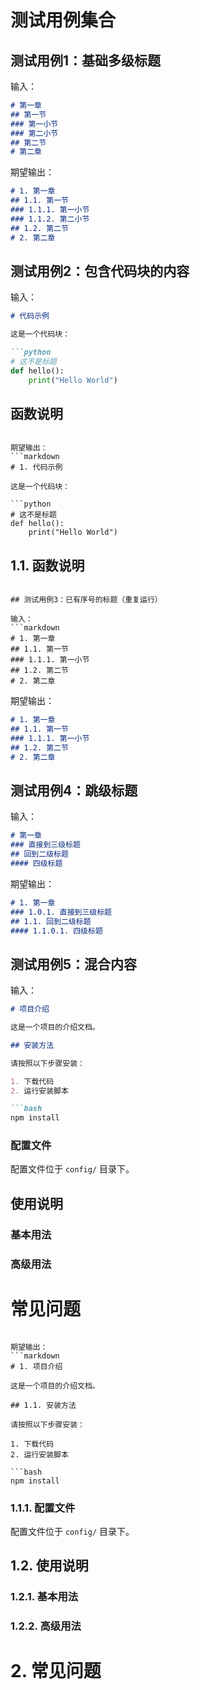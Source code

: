 # 测试用例集合

## 测试用例1：基础多级标题

输入：
```markdown
# 第一章
## 第一节
### 第一小节
### 第二小节
## 第二节
# 第二章
```

期望输出：
```markdown
# 1. 第一章
## 1.1. 第一节
### 1.1.1. 第一小节
### 1.1.2. 第二小节
## 1.2. 第二节
# 2. 第二章
```

## 测试用例2：包含代码块的内容

输入：
```markdown
# 代码示例

这是一个代码块：

```python
# 这不是标题
def hello():
    print("Hello World")
```

## 函数说明
```

期望输出：
```markdown
# 1. 代码示例

这是一个代码块：

```python
# 这不是标题
def hello():
    print("Hello World")
```

## 1.1. 函数说明
```

## 测试用例3：已有序号的标题（重复运行）

输入：
```markdown
# 1. 第一章
## 1.1. 第一节
### 1.1.1. 第一小节
## 1.2. 第二节
# 2. 第二章
```

期望输出：
```markdown
# 1. 第一章
## 1.1. 第一节
### 1.1.1. 第一小节
## 1.2. 第二节
# 2. 第二章
```

## 测试用例4：跳级标题

输入：
```markdown
# 第一章
### 直接到三级标题
## 回到二级标题
#### 四级标题
```

期望输出：
```markdown
# 1. 第一章
### 1.0.1. 直接到三级标题
## 1.1. 回到二级标题
#### 1.1.0.1. 四级标题
```

## 测试用例5：混合内容

输入：
```markdown
# 项目介绍

这是一个项目的介绍文档。

## 安装方法

请按照以下步骤安装：

1. 下载代码
2. 运行安装脚本

```bash
npm install
```

### 配置文件

配置文件位于 `config/` 目录下。

## 使用说明

### 基本用法

### 高级用法

# 常见问题
```

期望输出：
```markdown
# 1. 项目介绍

这是一个项目的介绍文档。

## 1.1. 安装方法

请按照以下步骤安装：

1. 下载代码
2. 运行安装脚本

```bash
npm install
```

### 1.1.1. 配置文件

配置文件位于 `config/` 目录下。

## 1.2. 使用说明

### 1.2.1. 基本用法

### 1.2.2. 高级用法

# 2. 常见问题
```